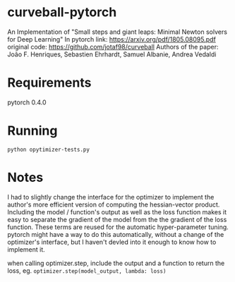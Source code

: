 # curveball-pytorch
An Implementation of "Small steps and giant leaps: Minimal Newton solvers for Deep Learning" In pytorch
link: https://arxiv.org/pdf/1805.08095.pdf
original code: https://github.com/jotaf98/curveball
Authors of the paper: João F. Henriques, Sebastien Ehrhardt, Samuel Albanie, Andrea Vedaldi

# Requirements
pytorch 0.4.0

# Running 
`python opytimizer-tests.py`


# Notes
I had to slightly change the interface for the optimizer to implement the author's more efficient version of computing the hessian-vector product. Including the model / function's output as well as the loss function makes it easy to separate the gradient of the model from the the gradient of the loss function. These terms are reused for the automatic hyper-parameter tuning. pytorch might have a way to do this automatically, without a change of the optimizer's interface, but I haven't devled into it enough to know how to implement it.

when calling optimizer.step, include the output and a function to return the loss, eg.
`optimizer.step(model_output, lambda: loss)`


